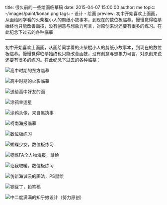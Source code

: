 title: 很久前的一些绘画临摹稿
date: 2015-04-07 15:00:00
author: me
topic: -/images/paint/konan.png
tags:
    - 设计
    - 绘画
preview: 初中开始喜欢上画画，从画给同学看的火柴棍小人的剪纸小故事本，到现在的数位板临摹。慢慢觉得临摹始终也只能改善画技，没有创意与想象力可言，对原创来说还要有很多的练习。在此纪念下过去的各种临摹

---

初中开始喜欢上画画，从画给同学看的火柴棍小人的剪纸小故事本，到现在的数位板临摹。慢慢觉得临摹始终也只能改善画技，没有创意与想象力可言，对原创来说还要有很多的练习。在此纪念下过去的各种临摹：

![高中时期的东方临摹](-/images/paint/tohou.jpg)

![高中时期的火影临摹](-/images/paint/naruto.jpg)

![送给高中好友的画](-/images/paint/gift.jpg)

![涂鸦幸运星](-/images/paint/luckstar.jpg)

![涂鸦头像，来自黑执事](-/images/paint/head.jpg)

![柯南海报临摹](-/images/paint/konan.png)

![数位板练习](-/images/paint/study.jpg)

![蝴蝶少女，数位板练习](-/images/paint/butterfly.jpg)

![钢炼FA全人物海报，鼠绘](-/images/paint/fa_full.jpg)

![让我取暖，数位板练习](-/images/paint/warm.jpg)

![仿新海诚云的画法，PS鼠绘](-/images/paint/sky.jpg)

![钢豆丁，铅笔稿](-/images/paint/fa.jpg)

![中二度满满的知乎娘设计（努力原创）](-/images/paint/zhihu.jpg)
